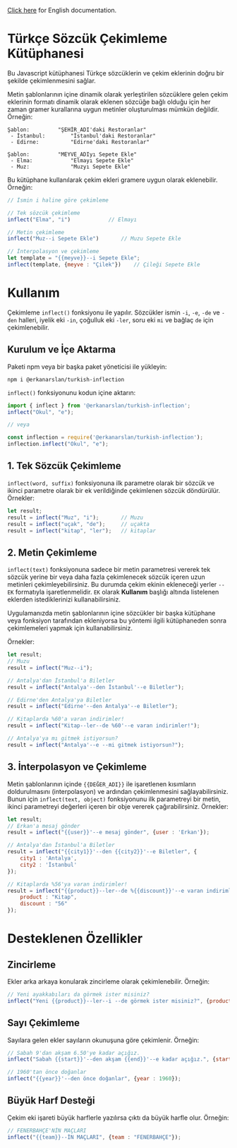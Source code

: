 [Click here](readme-en.md) for English documentation.

# Türkçe Sözcük Çekimleme Kütüphanesi
Bu Javascript kütüphanesi Türkçe sözcüklerin ve çekim eklerinin doğru bir şekilde çekimlenmesini sağlar.

Metin şablonlarının içine dinamik olarak yerleştirilen sözcüklere gelen çekim eklerinin formatı dinamik olarak eklenen sözcüğe bağlı olduğu için her zaman gramer kurallarına uygun metinler oluşturulması mümkün değildir. Örneğin:

````
Şablon:			"ŞEHİR_ADI'daki Restoranlar"
 - İstanbul:		"İstanbul'daki Restoranlar"
 - Edirne:			"Edirne'daki Restoranlar"

Şablon:			"MEYVE_ADIyı Sepete Ekle"
 - Elma:			"Elmayı Sepete Ekle"
 - Muz:				"Muzyı Sepete Ekle"
````

Bu kütüphane kullanılarak çekim ekleri gramere uygun olarak eklenebilir. Örneğin:

````js
// İsmin i haline göre çekimleme

// Tek sözcük çekimleme
inflect("Elma", "i")			// Elmayı

// Metin çekimleme
inflect("Muz--i Sepete Ekle")		// Muzu Sepete Ekle

// İnterpolasyon ve çekimleme
let template = "{{meyve}}--i Sepete Ekle";
inflect(template, {meyve : "Çilek"})	// Çileği Sepete Ekle
````

# Kullanım
Çekimleme `inflect()` fonksiyonu ile yapılır. Sözcükler ismin `-i`, `-e`, `-de` ve `-den` halleri, iyelik eki `-in`, çoğulluk eki `-ler`, soru eki `mi` ve bağlaç `de` için çekimlenebilir.

## Kurulum ve İçe Aktarma
Paketi npm veya bir başka paket yöneticisi ile yükleyin:

    npm i @erkanarslan/turkish-inflection

`inflect()` fonksiyonunu kodun içine aktarın:

````js
import { inflect } from '@erkanarslan/turkish-inflection';
inflect("Okul", "e");

// veya

const inflection = require('@erkanarslan/turkish-inflection');
inflection.inflect("Okul", "e");
````

## 1. Tek Sözcük Çekimleme
`inflect(word, suffix)` fonksiyonuna ilk parametre olarak bir sözcük ve ikinci parametre olarak bir ek verildiğinde çekimlenen sözcük döndürülür. Örnekler:

````js
let result;
result = inflect("Muz", "i");		// Muzu
result = inflect("uçak", "de");		// uçakta
result = inflect("kitap", "ler");	// kitaplar

````

## 2. Metin Çekimleme
`inflect(text)` fonksiyonuna sadece bir metin parametresi vererek tek sözcük yerine bir veya daha fazla çekimlenecek sözcük içeren uzun metinleri çekimleyebilirsiniz. Bu durumda çekim ekinin ekleneceği yerler `--EK` formatıyla işaretlenmelidir. `EK` olarak **Kullanım** başlığı altında listelenen eklerden istediklerinizi kullanabilirsiniz.

Uygulamanızda metin şablonlarının içine sözcükler bir başka kütüphane veya fonksiyon tarafından ekleniyorsa bu yöntemi ilgili kütüphaneden sonra çekimlemeleri yapmak için kullanabilirsiniz.

Örnekler:


````js
let result;
// Muzu
result = inflect("Muz--i");

// Antalya'dan İstanbul'a Biletler
result = inflect("Antalya'--den İstanbul'--e Biletler");

// Edirne'den Antalya'ya Biletler
result = inflect("Edirne'--den Antalya'--e Biletler");

// Kitaplarda %60'a varan indirimler!
result = inflect("Kitap--ler--de %60'--e varan indirimler!");

// Antalya'ya mı gitmek istiyorsun?
result = inflect("Antalya'--e --mi gitmek istiyorsun?");

````

## 3. İnterpolasyon ve Çekimleme
Metin şablonlarının içinde `{{DEĞER_ADI}}` ile işaretlenen kısımların doldurulmasını (interpolasyon) ve ardından çekimlenmesini sağlayabilirsiniz. Bunun için `inflect(text, object)` fonksiyonunu ilk parametreyi bir metin, ikinci parametreyi değerleri içeren bir obje vererek çağırabilirsiniz. Örnekler:


````js
let result;
// Erkan'a mesaj gönder
result = inflect("{{user}}'--e mesaj gönder", {user : 'Erkan'});

// Antalya'dan İstanbul'a Biletler
result = inflect("{{city1}}'--den {{city2}}'--e Biletler", {
	city1 : 'Antalya',
	city2 : 'İstanbul'
});

// Kitaplarda %56'ya varan indirimler!
result = inflect("{{product}}--ler--de %{{discount}}'--e varan indirimler!", {
	product : "Kitap",
	discount : "56"
});

````

# Desteklenen Özellikler
## Zincirleme
Ekler arka arkaya konularak zincirleme olarak çekimlenebilir. Örneğin:

````js
// Yeni ayakkabıları da görmek ister misiniz?
inflect("Yeni {{product}}--ler--i --de görmek ister misiniz?", {product : "ayakkabı"});
````

## Sayı Çekimleme
Sayılara gelen ekler sayıların okunuşuna göre çekimlenir. Örneğin:

````js
// Sabah 9'dan akşam 6.50'ye kadar açığız.
inflect("Sabah {{start}}'--den akşam {{end}}'--e kadar açığız.", {start : "9", end : "6.50"});

// 1960'tan önce doğanlar
inflect("{{year}}'--den önce doğanlar", {year : 1960});
````

## Büyük Harf Desteği
Çekim eki işareti büyük harflerle yazılırsa çıktı da büyük harfle olur. Örneğin:

````js
// FENERBAHÇE'NİN MAÇLARI
inflect("{{team}}--İN MAÇLARI", {team : "FENERBAHÇE"});
````
